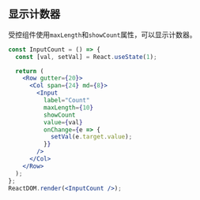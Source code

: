 ## 显示计数器

受控组件使用`maxLength`和`showCount`属性，可以显示计数器。

<!--start-code-->

```jsx
const InputCount = () => {
  const [val, setVal] = React.useState(1);

  return (
    <Row gutter={20}>
      <Col span={24} md={8}>
        <Input
          label="Count"
          maxLength={10}
          showCount
          value={val}
          onChange={e => {
            setVal(e.target.value);
          }}
        />
      </Col>
    </Row>
  );
};
ReactDOM.render(<InputCount />);
```

<!--end-code-->
